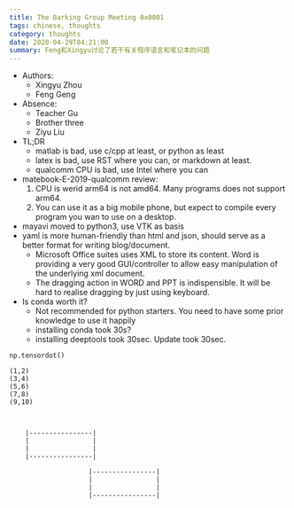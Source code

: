 ```yaml
---
title: The Barking Group Meeting 0x0001
tags: chinese, thoughts
category: thoughts
date: 2020-04-29T04:21:00
summary: Feng和Xingyu讨论了若干有关程序语言和笔记本的问题
---
```


- Authors:
  - Xingyu Zhou
  - Feng Geng
- Absence:
  - Teacher Gu
  - Brother three
  - Ziyu Liu
- TL;DR  
  - matlab is bad, use c/cpp at least, or python as least
  - latex is bad, use RST where you can, or markdown at least.
  - qualcomm CPU is bad, use Intel where you can
- matebook-E-2019-qualcomm review:
  1. CPU is werid arm64 is not amd64. Many programs does not support arm64.
  1. You can use it as a big mobile phone, but expect to compile every program you wan to use on a desktop.
- mayavi moved to python3, use VTK as basis
- yaml is more human-friendly than html and json, should serve as a better format for writing blog/document. 
   - Microsoft Office suites uses XML to store its content. Word is providing a very good GUI/controller to allow easy manipulation of the underlying xml document.
   - The dragging action in WORD and PPT is indispensible. It will be hard to realise dragging by just using keyboard.
- Is conda worth it?
  - Not recommended for python starters. You need to have some prior knowledge to use it happily
  - installing conda took 30s?
  - installing deeptools took 30sec. Update took 30sec.
```
np.tensordot()

(1,2)
(3,4)
(5,6)
(7,8)
(9,10)
```

```


    |----------------|
    |                |
    |                |
    |----------------|

				    |----------------|
				    |                |
				    |                |
				    |----------------|
```